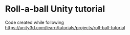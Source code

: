 # Roll-a-ball Unity tutorial
Code created while following https://unity3d.com/learn/tutorials/projects/roll-ball-tutorial
